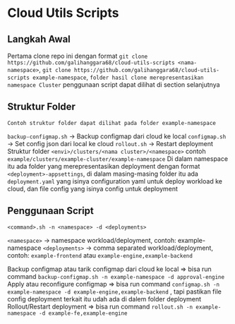 # Cloud Utils Scripts

## Langkah Awal

Pertama clone repo ini dengan format `git clone https://github.com/galihanggara68/cloud-utils-scripts <nama-namespace>`, `git clone https://github.com/galihanggara68/cloud-utils-scripts example-namespace`, `folder hasil clone merepresentasikan namespace Cluster` penggunaan script dapat dilihat di section selanjutnya

## Struktur Folder

`Contoh struktur folder dapat dilihat pada folder example-namespace`

`backup-configmap.sh` -> Backup configmap dari cloud ke local
`configmap.sh` -> Set config json dari local ke cloud
`rollout.sh` -> Restart deployment
Struktur folder `<envi>/clusters/<nama cluster>/<namespace>` contoh `example/clusters/example-cluster/example-namespace`
Di dalam namespace itu ada folder yang merepresentasikan deployment dengan format `<deployment>-appsettings`, di dalam masing-masing folder itu ada `deployment.yaml` yang isinya configuration yaml untuk deploy workload ke cloud, dan file config yang isinya config untuk deployment

## Penggunaan Script

`<command>.sh -n <namespace> -d <deployments>`

`<namespace>` -> namespace workload/deployment, contoh: example-namespace
`<deployments>` -> comma separated workload/deployment, contoh: `example-frontend` atau `example-engine,example-backend`

Backup configmap atau tarik configmap dari cloud ke local => bisa run command `backup-configmap.sh -n example-namespace -d approval-engine`
Apply atau reconfigure configmap => bisa run command `configmap.sh -n example-namespace -d example-engine,example-backend` , tapi pastikan file config deployment terkait itu udah ada di dalem folder deployment
Rollout/Restart deployment => bisa run command `rollout.sh -n example-namespace -d example-fe,example-engine`
